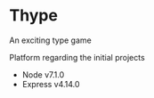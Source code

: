# Thype
An exciting type game

Platform regarding the initial projects
- Node v7.1.0
- Express v4.14.0
